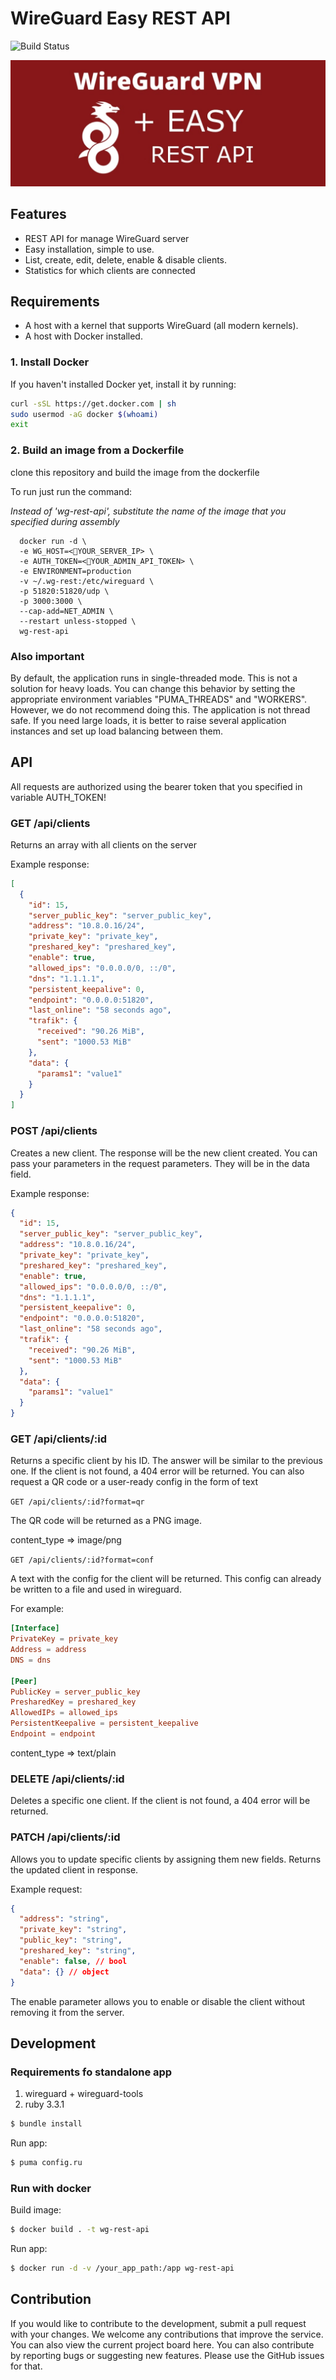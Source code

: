 # WireGuard Easy REST API

![Build Status](https://github.com/leonovk/wg-rest-api/actions/workflows/ruby.yml/badge.svg)

![image](public/wg-rest-api.jpg)

## Features

* REST API for manage WireGuard server
* Easy installation, simple to use.
* List, create, edit, delete, enable & disable clients.
* Statistics for which clients are connected

## Requirements

* A host with a kernel that supports WireGuard (all modern kernels).
* A host with Docker installed.

### 1. Install Docker

If you haven't installed Docker yet, install it by running:

```bash
curl -sSL https://get.docker.com | sh
sudo usermod -aG docker $(whoami)
exit
```

### 2. Build an image from a Dockerfile

clone this repository and build the image from the dockerfile

To run just run the command:

*Instead of 'wg-rest-api', substitute the name of the image that you specified during assembly*

```
  docker run -d \
  -e WG_HOST=<🚨YOUR_SERVER_IP> \
  -e AUTH_TOKEN=<🚨YOUR_ADMIN_API_TOKEN> \
  -e ENVIRONMENT=production
  -v ~/.wg-rest:/etc/wireguard \
  -p 51820:51820/udp \
  -p 3000:3000 \
  --cap-add=NET_ADMIN \
  --restart unless-stopped \
  wg-rest-api
```

### Also important

By default, the application runs in single-threaded mode. This is not a solution for heavy loads. You can change this behavior by setting the appropriate environment variables "PUMA_THREADS" and "WORKERS". However, we do not recommend doing this. The application is not thread safe. If you need large loads, it is better to raise several application instances and set up load balancing between them.

## API

All requests are authorized using the bearer token that you specified in variable AUTH_TOKEN!

### GET /api/clients

Returns an array with all clients on the server

Example response:

```json
[
  {
    "id": 15,
    "server_public_key": "server_public_key",
    "address": "10.8.0.16/24",
    "private_key": "private_key",
    "preshared_key": "preshared_key",
    "enable": true,
    "allowed_ips": "0.0.0.0/0, ::/0",
    "dns": "1.1.1.1",
    "persistent_keepalive": 0,
    "endpoint": "0.0.0.0:51820",
    "last_online": "58 seconds ago",
    "trafik": {
      "received": "90.26 MiB",
      "sent": "1000.53 MiB"
    },
    "data": {
      "params1": "value1"
    }
  }
]
```

### POST /api/clients

Creates a new client. The response will be the new client created. You can pass your parameters in the request parameters. They will be in the data field.

Example response:

```json
{
  "id": 15,
  "server_public_key": "server_public_key",
  "address": "10.8.0.16/24",
  "private_key": "private_key",
  "preshared_key": "preshared_key",
  "enable": true,
  "allowed_ips": "0.0.0.0/0, ::/0",
  "dns": "1.1.1.1",
  "persistent_keepalive": 0,
  "endpoint": "0.0.0.0:51820",
  "last_online": "58 seconds ago",
  "trafik": {
    "received": "90.26 MiB",
    "sent": "1000.53 MiB"
  },
  "data": {
    "params1": "value1"
  }
}
```

### GET /api/clients/:id

Returns a specific client by his ID. The answer will be similar to the previous one. If the client is not found, a 404 error will be returned. You can also request a QR code or a user-ready config in the form of text

`GET /api/clients/:id?format=qr`

The QR code will be returned as a PNG image.

content_type => image/png

`GET /api/clients/:id?format=conf`

A text with the config for the client will be returned. This config can already be written to a file and used in wireguard.

For example:

```conf
[Interface]
PrivateKey = private_key
Address = address
DNS = dns

[Peer]
PublicKey = server_public_key
PresharedKey = preshared_key
AllowedIPs = allowed_ips
PersistentKeepalive = persistent_keepalive
Endpoint = endpoint
```

content_type => text/plain

### DELETE /api/clients/:id

Deletes a specific one client. If the client is not found, a 404 error will be returned.

### PATCH /api/clients/:id

Allows you to update specific clients by assigning them new fields. Returns the updated client in response.

Example request:

```json
{
  "address": "string",
  "private_key": "string",
  "public_key": "string",
  "preshared_key": "string",
  "enable": false, // bool
  "data": {} // object
}
```

The enable parameter allows you to enable or disable the client without removing it from the server.

## Development

### Requirements fo standalone app

1. wireguard + wireguard-tools
2. ruby 3.3.1

```bash
$ bundle install
```

Run app:

```bash
$ puma config.ru
```

### Run with docker

Build image:

```bash
$ docker build . -t wg-rest-api
```

Run app:

```bash
$ docker run -d -v /your_app_path:/app wg-rest-api
```

## Contribution

If you would like to contribute to the development, submit a pull request with your changes. We welcome any contributions that improve the service. You can also view the current project board here. You can also contribute by reporting bugs or suggesting new features. Please use the GitHub issues for that.
